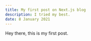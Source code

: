 ```yaml
---
title: My first post on Next.js blog
description: I tried my best.
date: 8 January 2021
---
```


Hey there, this is my first post.
